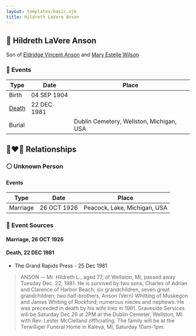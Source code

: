```yaml
---
layout: templates/basic.njk
title: Hildreth LaVere Anson
---
```

## 🔵 Hildreth LaVere Anson

Son of [Eldridge Vincent Anson](/people/2/29601540) and [Mary Estelle Wilson](/people/4/46787428)

### 📆 Events

Type | Date | Place
------ | ------ | ------
Birth | 04 SEP 1904 |
[Death](#event-10d69269-21d1-4533-b651-1170ec3c6a57) | 22 DEC 1981 |
Burial |  | Dublin Cemetery, Wellston, Michigan, USA

## 👩‍❤️‍👨 Relationships

### ⚪ Unknown Person

#### Events

Type | Date | Place
------ | ------ | ------
Marriage | 26 OCT 1926 | Peacock, Lake, Michigan, USA
### 📰 Event Sources

#### <a id="event-bf1b1592-c671-46ec-b38e-5ea9d8c9212a"></a> Marriage, 26 OCT 1926

#### <a id="event-10d69269-21d1-4533-b651-1170ec3c6a57"></a> Death, 22 DEC 1981
* The Grand Rapids Press  - 25 Dec 1981
>   
  > ANSON -- Mr. Hildreth L., aged 77, of Wellston, MI, passed away Tuesday Dec. 22, 1981. He is survived by two sons, Charles of Adrian and Clarence of Harbor Beach; six grandchildren, seven great grandchildren; two half-brothers, Anson (Vern) Whitting of Muskegon and James Whiting of Rockford; numerous nieces and nephews. He was preceeded in death by his wife Inez in 1981. Graveside Services will be Saturday Dec 26 at 2PM at the Dublin Cemeter, Wellston, MI with Rev. Lester McClelland offficiating. The family will be at the Terwilliger Funeral Home in Kaleva, MI, Saturday 10am-1pm.
